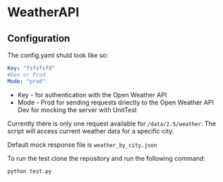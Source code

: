 # WeatherAPI
## Configuration
The config.yaml shuld look like so:  
```YAML
Key: "fsfsfsfd"  
#Dev or Prod  
Mode: "prod"
```
* Key - for authentication with the Open Weather API
* Mode - Prod for sending requests driectly to the Open Weather API  
         Dev for mocking the server with UnitTest

Currently there is only one request available for `/data/2.5/weather`. The script will access current weather data for a specific city.

Default mock response file is `weather_by_city.json`

To run the test clone the repository and run the following command:
```sh
python test.py
```